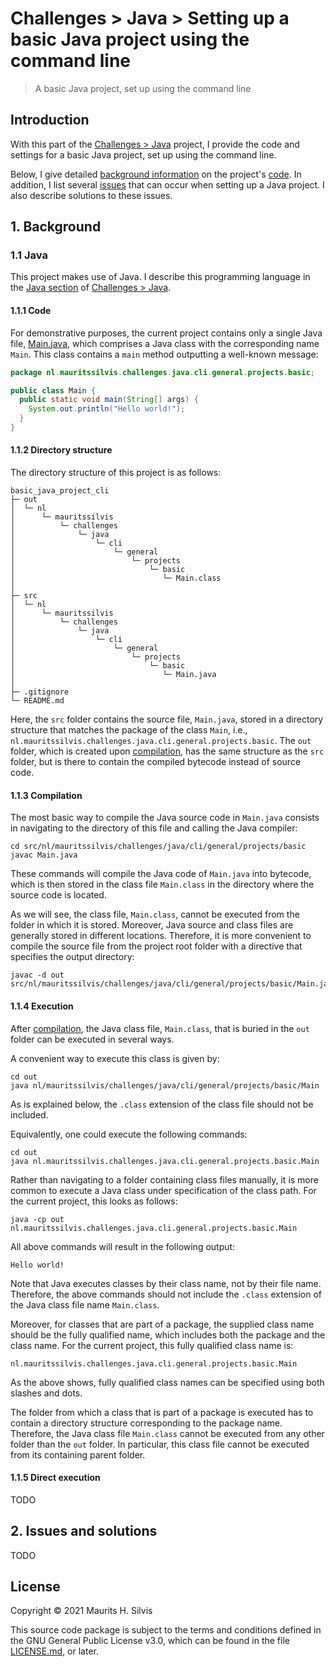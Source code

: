 # Challenges > Java > Setting up a basic Java project using the command line

> A basic Java project, set up using the command line

## Introduction

With this part of the [Challenges > Java](..) project, I provide the code and settings for a basic Java project, set up using the command line.

Below, I give detailed [background information](#1-background) on the project's [code](#11-java).
In addition, I list several [issues](#2-issues-and-solutions) that can occur when setting up a Java project.
I also describe solutions to these issues.

## 1. Background

### 1.1 Java

This project makes use of Java.
I describe this programming language in the [Java section](../#21-java) of [Challenges > Java](..).

#### 1.1.1 Code

For demonstrative purposes, the current project contains only a single Java file, [Main.java](src/nl/mauritssilvis/challenges/java/cli/general/projects/basic/Main.java), which comprises a Java class with the corresponding name `Main`. 
This class contains a `main` method outputting a well-known message:

```java
package nl.mauritssilvis.challenges.java.cli.general.projects.basic;

public class Main {
  public static void main(String[] args) {
    System.out.println("Hello world!");
  }
}
```

#### 1.1.2 Directory structure

The directory structure of this project is as follows:

```text
basic_java_project_cli
├─ out
│  └─ nl
│      └─ mauritssilvis
│          └─ challenges
│              └─ java
│                  └─ cli
│                      └─ general
│                          └─ projects
│                              └─ basic
│                                 └─ Main.class
│
├─ src
│  └─ nl
│      └─ mauritssilvis
│          └─ challenges
│              └─ java
│                  └─ cli
│                      └─ general
│                          └─ projects
│                              └─ basic
│                                 └─ Main.java
│
├─ .gitignore
└─ README.md
```

Here, the `src` folder contains the source file, `Main.java`, stored in a directory structure that matches the package of the class `Main`, i.e., `nl.mauritssilvis.challenges.java.cli.general.projects.basic`.
The `out` folder, which is created upon [compilation](#113-compilation), has the same structure as the `src` folder, but is there to contain the compiled bytecode instead of source code.

#### 1.1.3 Compilation

The most basic way to compile the Java source code in `Main.java` consists in navigating to the directory of this file and calling the Java compiler:

```shell
cd src/nl/mauritssilvis/challenges/java/cli/general/projects/basic
javac Main.java
```

These commands will compile the Java code of `Main.java` into bytecode, which is then stored in the class file `Main.class` in the directory where the source code is located.

As we will see, the class file, `Main.class`, cannot be executed from the folder in which it is stored.
Moreover, Java source and class files are generally stored in different locations.
Therefore, it is more convenient to compile the source file from the project root folder with a directive that specifies the output directory:

```shell
javac -d out src/nl/mauritssilvis/challenges/java/cli/general/projects/basic/Main.java
```

#### 1.1.4 Execution

After [compilation](#113-compilation), the Java class file, `Main.class`, that is buried in the `out` folder can be executed in several ways.

A convenient way to execute this class is given by:

```shell
cd out
java nl/mauritssilvis/challenges/java/cli/general/projects/basic/Main
```

As is explained below, the `.class` extension of the class file should not be included.

Equivalently, one could execute the following commands:

```shell
cd out
java nl.mauritssilvis.challenges.java.cli.general.projects.basic.Main
```

Rather than navigating to a folder containing class files manually, it is more common to execute a Java class under specification of the class path.
For the current project, this looks as follows:

```shell
java -cp out nl.mauritssilvis.challenges.java.cli.general.projects.basic.Main
```

All above commands will result in the following output:

```text
Hello world!
```

Note that Java executes classes by their class name, not by their file name.
Therefore, the above commands should not include the `.class` extension of the Java class file name `Main.class`.

Moreover, for classes that are part of a package, the supplied class name should be the fully qualified name, which includes both the package and the class name.
For the current project, this fully qualified class name is:

```text
nl.mauritssilvis.challenges.java.cli.general.projects.basic.Main
```

As the above shows, fully qualified class names can be specified using both slashes and dots.

The folder from which a class that is part of a package is executed has to contain a directory structure corresponding to the package name.
Therefore, the Java class file `Main.class` cannot be executed from any other folder than the `out` folder.
In particular, this class file cannot be executed from its containing parent folder.

#### 1.1.5 Direct execution

TODO

## 2. Issues and solutions

TODO

## License

Copyright © 2021 Maurits H. Silvis

This source code package is subject to the terms and conditions defined in the GNU General Public License v3.0, which can be found in the file [LICENSE.md](../../LICENSE.md), or later.
